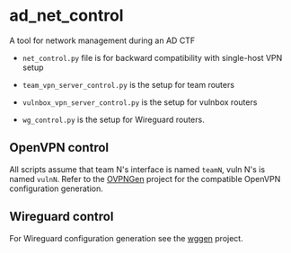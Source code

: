 # ad_net_control
A tool for network management during an AD CTF

-   `net_control.py` file is for backward compatibility with single-host VPN setup

-   `team_vpn_server_control.py` is the setup for team routers

-   `vulnbox_vpn_server_control.py` is the setup for vulnbox routers

-   `wg_control.py` is the setup for Wireguard routers.


## OpenVPN control
All scripts assume that team N's interface is named `teamN`, vuln N's is named `vulnN`. Refer to the
[OVPNGen](https://github.com/pomo-mondreganto/OVPNGen) project for the compatible OpenVPN configuration generation.


## Wireguard control

For Wireguard configuration generation see the [wggen](https://github.com/pomo-mondreganto/wggen) project.
